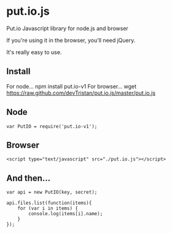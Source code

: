 put.io.js
=========

Put.io Javascript library for node.js and browser

If you're using it in the browser, you'll need jQuery.

It's really easy to use.

Install
-------
For node...
	npm install put.io-v1
For browser...
	wget https://raw.github.com/devTristan/put.io.js/master/put.io.js

Node
----
	var PutIO = require('put.io-v1');

Browser
-------

	<script type="text/javascript" src="./put.io.js"></script>

And then...
-----------

	var api = new PutIO(key, secret);
	
	api.files.list(function(items){
		for (var i in items) {
			console.log(items[i].name);
		}
	});
